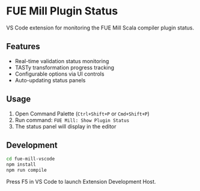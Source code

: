 # FUE Mill Plugin Status

VS Code extension for monitoring the FUE Mill Scala compiler plugin status.

## Features

- Real-time validation status monitoring
- TASTy transformation progress tracking
- Configurable options via UI controls
- Auto-updating status panels

## Usage

1. Open Command Palette (`Ctrl+Shift+P` or `Cmd+Shift+P`)
2. Run command: `FUE Mill: Show Plugin Status`
3. The status panel will display in the editor

## Development

```bash
cd fue-mill-vscode
npm install
npm run compile
```

Press F5 in VS Code to launch Extension Development Host.
